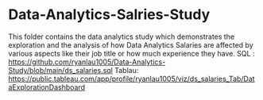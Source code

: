 # Data-Analytics-Salries-Study

This folder contains the data analytics study which demonstrates the exploration and the analysis of how Data Analytics Salaries are affected by various aspects like their job title or how much experience they have.
SQL : https://github.com/ryanlau1005/Data-Analytics-Study/blob/main/ds_salaries.sql
Tablau: https://public.tableau.com/app/profile/ryanlau1005/viz/ds_salaries_Tab/DataExplorationDashboard
